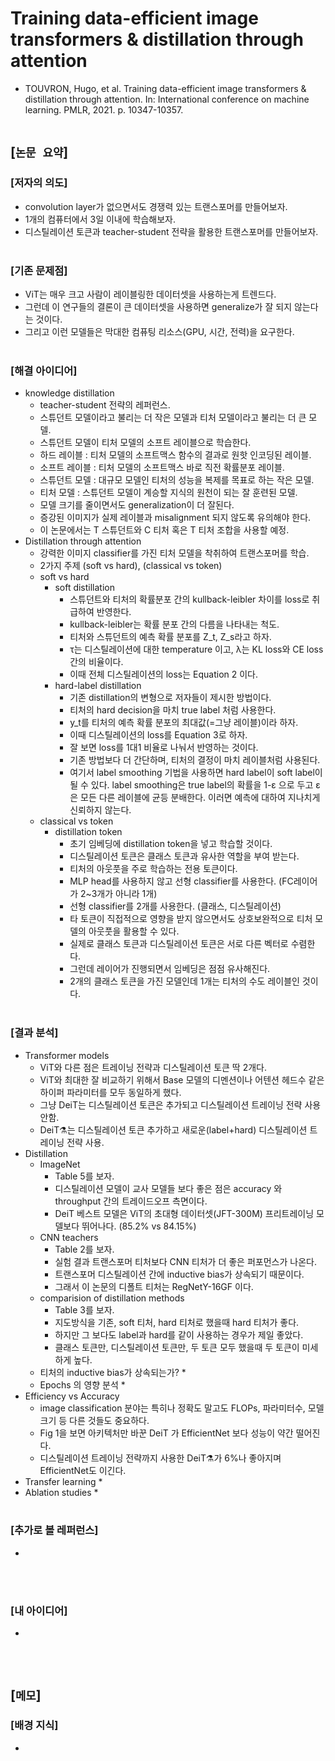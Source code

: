 # Training data-efficient image transformers & distillation through attention
* TOUVRON, Hugo, et al. Training data-efficient image transformers & distillation through attention. In: International conference on machine learning. PMLR, 2021. p. 10347-10357.
<br><br>

## [`논문 요약`]

### [저자의 의도]
* convolution layer가 없으면서도 경쟁력 있는 트랜스포머를 만들어보자.
* 1개의 컴퓨터에서 3일 이내에 학습해보자.
* 디스틸레이션 토큰과 teacher-student 전략을 활용한 트랜스포머를 만들어보자.
<br><br>

### [기존 문제점]
* ViT는 매우 크고 사람이 레이블링한 데이터셋을 사용하는게 트렌드다.
* 그런데 이 연구들의 결론이 큰 데이터셋을 사용하면 generalize가 잘 되지 않는다는 것이다.
* 그리고 이런 모델들은 막대한 컴퓨팅 리소스(GPU, 시간, 전력)을 요구한다.
<br><br>

### [해결 아이디어]
* knowledge distillation
    * teacher-student 전략의 레퍼런스.
    * 스튜던트 모델이라고 불리는 더 작은 모델과 티처 모델이라고 불리는 더 큰 모델.
    * 스튜던트 모델이 티처 모델의 소프트 레이블으로 학습한다.
    * 하드 레이블 : 티처 모델의 소프트맥스 함수의 결과로 원핫 인코딩된 레이블.
    * 소프트 레이블 : 티처 모델의 소프트맥스 바로 직전 확률분포 레이블.
    * 스튜던트 모델 : 대규모 모델인 티처의 성능을 복제를 목표로 하는 작은 모델.
    * 티처 모델 : 스튜던트 모델이 계승할 지식의 원천이 되는 잘 훈련된 모델.
    * 모델 크기를 줄이면서도 generalization이 더 잘된다.
    * 증강된 이미지가 실제 레이블과 misalignment 되지 않도록 유의해야 한다.
    * 이 논문에서는 T 스튜던트와 C 티처 혹은 T 티처 조합을 사용할 예정.
* Distillation through attention
    * 강력한 이미지 classifier를 가진 티처 모델을 착취하여 트랜스포머를 학습.
    * 2가지 주제 (soft vs hard), (classical vs token)
    * soft vs hard
        * soft distillation
            * 스튜던트와 티처의 확률분포 간의 kullback-leibler 차이를 loss로 취급하여 반영한다.
            * kullback-leibler는 확률 분포 간의 다름을 나타내는 척도.
            * 티처와 스튜던트의 예측 확률 분포를 Z_t, Z_s라고 하자.
            * τ는 디스틸레이션에 대한 temperature 이고, λ는 KL loss와 CE loss 간의 비율이다.
            * 이때 전체 디스틸레이션의 loss는 Equation 2 이다.
        * hard-label distillation
            * 기존 distillation의 변형으로 저자들이 제시한 방법이다.
            * 티처의 hard decision을 마치 true label 처럼 사용한다.
            * y_t를 티처의 예측 확률 분포의 최대값(=그냥 레이블)이라 하자.
            * 이때 디스틸레이션의 loss를 Equation 3로 하자.
            * 잘 보면 loss를 1대1 비율로 나눠서 반영하는 것이다.
            * 기존 방법보다 더 간단하며, 티처의 결정이 마치 레이블처럼 사용된다.
            * 여기서 label smoothing 기법을 사용하면 hard label이 soft label이 될 수 있다. label smoothing은 true label의 확률을 1-ε 으로 두고 ε은 모든 다른 레이블에 균등 분배한다. 이러면 예측에 대하여 지나치게 신뢰하지 않는다.
    * classical vs token
        * distillation token
            * 초기 임베딩에 distillation token을 넣고 학습할 것이다.
            * 디스틸레이션 토큰은 클래스 토큰과 유사한 역할을 부여 받는다.
            * 티처의 아웃풋을 주로 학습하는 전용 토큰이다.
            * MLP head를 사용하지 않고 선형 classifier를 사용한다. (FC레이어가 2~3개가 아니라 1개)
            * 선형 classifier를 2개를 사용한다. (클래스, 디스틸레이션)
            * 타 토큰이 직접적으로 영향을 받지 않으면서도 상호보완적으로 티처 모델의 아웃풋을 활용할 수 있다.
            * 실제로 클래스 토큰과 디스틸레이션 토큰은 서로 다른 벡터로 수렴한다.
            * 그런데 레이어가 진행되면서 임베딩은 점점 유사해진다.
            * 2개의 클래스 토큰을 가진 모델인데 1개는 티처의 수도 레이블인 것이다.
<br><br>

### [결과 분석]
* Transformer models
    * ViT와 다른 점은 트레이닝 전략과 디스틸레이션 토큰 딱 2개다.
    * ViT와 최대한 잘 비교하기 위해서 Base 모델의 디멘션이나 어텐션 헤드수 같은 하이퍼 파라미터를 모두 동일하게 했다.
    * 그냥 DeiT는 디스틸레이션 토큰은 추가되고 디스틸레이션 트레이닝 전략 사용안함.
    * DeiT⚗는 디스틸레이션 토큰 추가하고 새로운(label+hard) 디스틸레이션 트레이닝 전략 사용.
* Distillation
    * ImageNet
        * Table 5를 보자.
        * 디스틸레이션 모델이 교사 모델들 보다 좋은 점은 accuracy 와 throughput 간의 트레이드오프 측면이다.
        * DeiT 베스트 모델은 ViT의 초대형 데이터셋(JFT-300M) 프리트레이닝 모델보다 뛰어나다. (85.2% vs 84.15%)
    * CNN teachers
        * Table 2를 보자.
        * 실험 결과 트랜스포머 티처보다 CNN 티처가 더 좋은 퍼포먼스가 나온다.
        * 트랜스포머 디스틸레이션 간에 inductive bias가 상속되기 때문이다.
        * 그래서 이 논문의 디폴트 티처는 RegNetY-16GF 이다.
    * comparision of distillation methods
        * Table 3를 보자.
        * 지도방식을 기존, soft 티처, hard 티처로 했을때 hard 티처가 좋다.
        * 하지만 그 보다도 label과 hard를 같이 사용하는 경우가 제일 좋았다.
        * 클래스 토큰만, 디스틸레이션 토큰만, 두 토큰 모두 했을때 두 토큰이 미세하게 높다.
    * 티처의 inductive bias가 상속되는가?
        * 
    * Epochs 의 영향 분석
        * 
* Efficiency vs Accuracy
    * image classification 분야는 특히나 정확도 말고도 FLOPs, 파라미터수, 모델 크기 등 다른 것들도 중요하다.
    * Fig 1을 보면 아키텍처만 바꾼 DeiT 가 EfficientNet 보다 성능이 약간 떨어진다.
    * 디스틸레이션 트레이닝 전략까지 사용한 DeiT⚗가 6%나 좋아지며 EfficientNet도 이긴다.
* Transfer learning
    * 
* Ablation studies
    * 
<br><br>

### [추가로 볼 레퍼런스]
* 
<br><br>

### [내 아이디어]
* 
<br><br>



## [`메모`]

### [배경 지식]
* 
<br><br>


